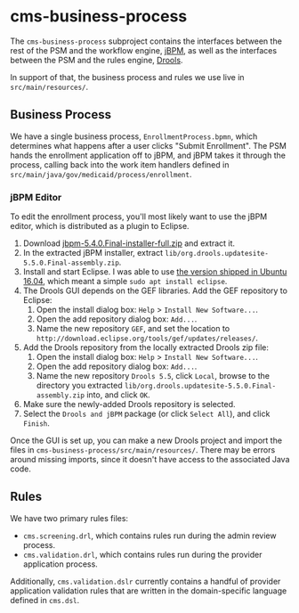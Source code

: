 # cms-business-process

The `cms-business-process` subproject contains the interfaces between the rest
of the PSM and the workflow engine, [jBPM](https://en.wikipedia.org/wiki/JBPM),
as well as the interfaces between the PSM and the rules engine,
[Drools](https://en.wikipedia.org/wiki/Drools).

In support of that, the business process and rules we use live in
`src/main/resources/`.

## Business Process

We have a single business process, `EnrollmentProcess.bpmn`, which determines
what happens after a user clicks "Submit Enrollment". The PSM hands the
enrollment application off to jBPM, and jBPM takes it through the process,
calling back into the work item handlers defined in
`src/main/java/gov/medicaid/process/enrollment`.

### jBPM Editor

To edit the enrollment process, you'll most likely want to use the jBPM editor,
which is distributed as a plugin to Eclipse.

1. Download
  [jbpm-5.4.0.Final-installer-full.zip](https://sourceforge.net/projects/jbpm/files/jBPM%205/jbpm-5.4.0.Final/jbpm-5.4.0.Final-installer-full.zip/download)
  and extract it.
1. In the extracted jBPM installer, extract
  `lib/org.drools.updatesite-5.5.0.Final-assembly.zip`.
1. Install and start Eclipse. I was able to use [the version shipped in Ubuntu
  16.04](https://packages.ubuntu.com/xenial/eclipse), which meant a simple
  `sudo apt install eclipse`.
1. The Drools GUI depends on the GEF libraries. Add the GEF repository to
  Eclipse:
    1. Open the install dialog box: `Help` > `Install New Software...`.
    1. Open the add repository dialog box: `Add...`.
    1. Name the new repository `GEF`, and set the location to
      `http://download.eclipse.org/tools/gef/updates/releases/`.
1. Add the Drools repository from the locally extracted Drools zip file:
    1. Open the install dialog box: `Help` > `Install New Software...`.
    1. Open the add repository dialog box: `Add...`.
    1. Name the new repository `Drools 5.5`, click `Local`, browse to the
      directory you extracted
      `lib/org.drools.updatesite-5.5.0.Final-assembly.zip` into, and click `OK`.
1. Make sure the newly-added Drools repository is selected.
1. Select the `Drools and jBPM` package (or click `Select All`), and click
  `Finish`.

Once the GUI is set up, you can make a new Drools project and import the files
in `cms-business-process/src/main/resources/`. There may be errors
around missing imports, since it doesn't have access to the associated Java
code.

## Rules

We have two primary rules files:

- `cms.screening.drl`, which contains rules run during the admin review process.
- `cms.validation.drl`, which contains rules run during the provider application
  process.

Additionally, `cms.validation.dslr` currently contains a handful of provider
application validation rules that are written in the domain-specific language
defined in `cms.dsl`.
